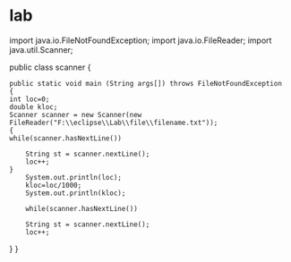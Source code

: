 # lab

import java.io.FileNotFoundException;
import java.io.FileReader;
import java.util.Scanner;

public class scanner {

	public static void main (String args[]) throws FileNotFoundException
	{
	int loc=0;
	double kloc;
	Scanner scanner = new Scanner(new FileReader("F:\\eclipse\\Lab\\file\\filename.txt"));
	{
	while(scanner.hasNextLine())
	
		String st = scanner.nextLine();
		loc++;
	}
		System.out.println(loc);
		kloc=loc/1000;
	    System.out.println(kloc);
	   
	    while(scanner.hasNextLine())
	
		String st = scanner.nextLine();
		loc++;
}
}

